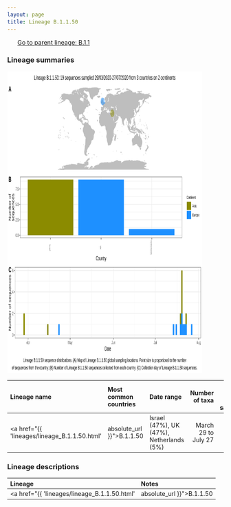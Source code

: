 ```yaml
---
layout: page
title: Lineage B.1.1.50
---
```




<p>
<ul class="actions small">
	 <a href="{{ 'lineages/lineage_B.1.1.html' | absolute_url }}" class="button special fit">Go to parent lineage: B.1.1</a>
</ul>
</p>
<h3> Lineage summaries</h3>

<img src="../assets/images/B.1.1.50.svg" alt="B.1.1.50 lineage summary figure" width="90%" height="700px" />


| Lineage name | Most common countries | Date range | Number of taxa |  Days since last sampling | Known Travel | Recall value |
|:-----|:-----|:-------|-------:|-------:|:---------|--------:|
| <a href="{{ 'lineages/lineage_B.1.1.50.html' | absolute_url }}">B.1.1.50</a> | Israel (47%), UK (47%), Netherlands (5%) | March 29 to July 27 | 19 | 26 |  | 1.0 |

<h3>Lineage descriptions</h3>

| Lineage | Notes |
|:-----|:-----|
| <a href="{{ 'lineages/lineage_B.1.1.50.html' | absolute_url }}">B.1.1.50</a> | UK/ Israel lineage |

